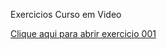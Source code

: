 Exercicios Curso em Video

<a href="https://github.com/brunomendoncadev/HTML5ECSS3/tree/master/EX001%20-%20PRIMEIRO%20EXERCICIO">Clique aqui para abrir exercicio 001</a>

